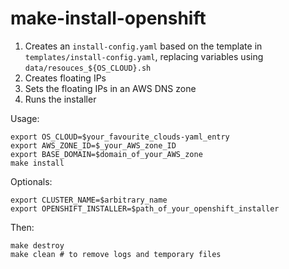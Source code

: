 # make-install-openshift

1. Creates an `install-config.yaml` based on the template in `templates/install-config.yaml`, replacing variables using `data/resouces_${OS_CLOUD}.sh`
1. Creates floating IPs
1. Sets the floating IPs in an AWS DNS zone
1. Runs the installer

Usage:
```shell
export OS_CLOUD=$your_favourite_clouds-yaml_entry
export AWS_ZONE_ID=$_your_AWS_zone_ID
export BASE_DOMAIN=$domain_of_your_AWS_zone
make install
```

Optionals:
```shell
export CLUSTER_NAME=$arbitrary_name
export OPENSHIFT_INSTALLER=$path_of_your_openshift_installer
```

Then:
```shell
make destroy
make clean # to remove logs and temporary files
```
